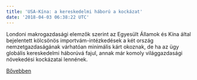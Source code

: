 ```yaml
---
title: 'USA-Kína: a kereskedelmi háború a kockázat'
date: '2018-04-03 06:38:22 UTC'
---
```


Londoni makrogazdasági elemzők szerint az Egyesült Államok és Kína által bejelentett kölcsönös importvám-intézkedések a két ország nemzetgazdaságának várhatóan minimális kárt okoznak, de ha az ügy globális kereskedelmi háborúvá fajul, annak már komoly világgazdasági növekedési kockázatai lennének.


[Bővebben](https://ift.tt/2uHRjTt)
